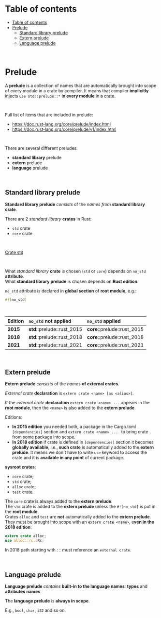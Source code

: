 # Table of contents
- [Table of contents](#table-of-contents)
- [Prelude](#prelude)
  - [Standard library prelude](#standard-library-prelude)
  - [Extern prelude](#extern-prelude)
  - [Language prelude](#language-prelude)

<br>

# Prelude
A **prelude** is a collection of names that are automatically brought into scope of every module in a crate by compiler. It means that compiler **implicitly** injects `use std::prelude::*` **in every module** in a crate.

<br>

Full list of items that are included in prelude:
- https://doc.rust-lang.org/core/prelude/index.html
- https://doc.rust-lang.org/core/prelude/v1/index.html

<br>

There are several different preludes:
- **standard library** prelude
- **extern** prelude
- **language** prelude

<br>

## Standard library prelude
**Standard library prelude** *consists* of the *names from* **standard library crate**.<br>

There are 2 *standard library* **crates** in Rust: 
- `std` crate
- `core` crate

<br>

[Crate std](https://doc.rust-lang.org/std/index.html)

<br>

What *standard library* **crate** is chosen (`std` or `core`) depends on `no_std` **attribute**.<br>
What **standard library prelude** is chosen depends on **Rust edition**.<br>

`no_std` attribute is declared in **global section** of **root module**, e.g.:
```Rust
#![no_std]
```

<br>

|**Edition**|`no_std` **not** applied|`no_std` applied|
|:------|:-----------------|:-------------|
|**2015**|**std**::prelude::rust_2015|**core**::prelude::rust_2015|
|**2018**|**std**::prelude::rust_2018|**core**::prelude::rust_2018|
|**2021**|**std**::prelude::rust_2021|**core**::prelude::rust_2021|

<br>

## Extern prelude
**Extern prelude** *consists* of the *names* **of external crates**.<br>

*External crate* **declaration** is `extern crate <name> [as <alias>]`.<br>

If the *external crate* **declaration** `extern crate <name> ...` appears in the **root module**, then the `<name>` is also added to the **extern prelude**.<br>

Editions:
- **In 2015 edition** you needed both, a package in the Cargo.toml `[dependencies]` section and `extern crate <name> ... ` to bring crate from some package into scope.
- **In 2018 edition** if crate is defined in `[dependencies]` section it becomes **globally available**, i.e., **such crate** is automatically added to the **extern prelude**. It means we don't have to write `use` keyword to access the crate and it is **available in any point** of current package.

**sysroot crates**: 
- `core` crate;
- `std` crate;
- `alloc` crate;
- `test` crate.

The `core` crate is always added to the **extern prelude**.<br>
The `std` crate is added to the **extern prelude** unless the `#![no_std]` is put in the **root module**.<br>
Crates `alloc` and `test` are **not** automatically added to the **extern prelude**. They must be brought into scope with an `extern crate <name>`, e**ven in the 2018 edition**:

```Rust
extern crate alloc;
use alloc::rc::Rc;
```

In 2018 path starting with `::` must reference an `external crate`.

<br>

## Language prelude
**Language prelude** *contains* **built-in to the language names**: **types** and **attributes** **names**.<br>

The **language prelude** is **always in scope**.<br>

E.g., `bool`, `char`, `i32` and so on.

